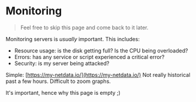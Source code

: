 # Monitoring

> Feel free to skip this page and come back to it later.

Monitoring servers is _usually_ important. This includes:

* Resource usage: is the disk getting full? Is the CPU being overloaded?
* Errors: has any service or script experienced a critical error?
* Security: is my server being attacked?

Simple: [https://my-netdata.io/](https://my-netdata.io/) Not really historical past a few hours. Difficult to zoom graphs.

It's important, hence why this page is empty ;\)

